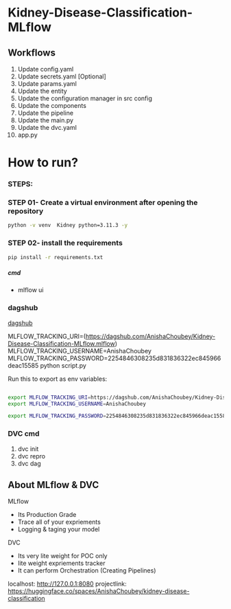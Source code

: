 # Kidney-Disease-Classification-MLflow

## Workflows

1. Update config.yaml
2. Update secrets.yaml [Optional]
3. Update params.yaml
4. Update the entity
5. Update the configuration manager in src config
6. Update the components
7. Update the pipeline 
8. Update the main.py
9. Update the dvc.yaml
10. app.py

# How to run?
### STEPS:

### STEP 01- Create a virtual environment after opening the repository
```bash
python -v venv  Kidney python=3.11.3 -y
```
### STEP 02- install the requirements
```bash
pip install -r requirements.txt
```

##### cmd
- mlflow ui

### dagshub
[dagshub](https://dagshub.com/)

MLFLOW_TRACKING_URI=(https://dagshub.com/AnishaChoubey/Kidney-Disease-Classification-MLflow.mlflow)
MLFLOW_TRACKING_USERNAME=AnishaChoubey
MLFLOW_TRACKING_PASSWORD=2254846308235d831836322ec845966deac15585
python script.py

Run this to export as env variables:

```bash

export MLFLOW_TRACKING_URI=https://dagshub.com/AnishaChoubey/Kidney-Disease-Classification-MLflow.mlflow
export MLFLOW_TRACKING_USERNAME=AnishaChoubey 

export MLFLOW_TRACKING_PASSWORD=2254846308235d831836322ec845966deac15585

```
### DVC cmd

1. dvc init
2. dvc repro
3. dvc dag


## About MLflow & DVC

MLflow

 - Its Production Grade
 - Trace all of your expriements
 - Logging & taging your model


DVC 

 - Its very lite weight for POC only
 - lite weight expriements tracker
 - It can perform Orchestration (Creating Pipelines)



localhost: http://127.0.0.1:8080
projectlink: https://huggingface.co/spaces/AnishaChoubey/kidney-disease-classification
